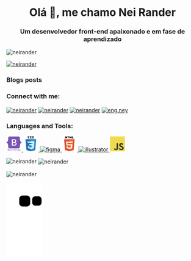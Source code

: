 <h1 align="center">Olá 👋, me chamo Nei Rander</h1>
<h3 align="center">Um desenvolvedor front-end apaixonado e em fase de aprendizado</h3>

<p align="left"> <img src="https://komarev.com/ghpvc/?username=neirander&label=Profile%20views&color=0e75b6&style=flat" alt="neirander" /> </p>

<p align="left"> <a href="https://github.com/ryo-ma/github-profile-trophy"><img src="https://github-profile-trophy.vercel.app/?username=neirander" alt="neirander" /></a> </p>

### Blogs posts
<!-- BLOG-POST-LIST:START -->
<!-- BLOG-POST-LIST:END -->

<h3 align="left">Connect with me:</h3>
<p align="left">
<a href="https://dev.to/neirander" target="blank"><img align="center" src="https://raw.githubusercontent.com/rahuldkjain/github-profile-readme-generator/master/src/images/icons/Social/devto.svg" alt="neirander" height="30" width="40" /></a>
<a href="https://linkedin.com/in/neirander" target="blank"><img align="center" src="https://raw.githubusercontent.com/rahuldkjain/github-profile-readme-generator/master/src/images/icons/Social/linked-in-alt.svg" alt="neirander" height="30" width="40" /></a>
<a href="https://codesandbox.com/neirander" target="blank"><img align="center" src="https://raw.githubusercontent.com/rahuldkjain/github-profile-readme-generator/master/src/images/icons/Social/codesandbox.svg" alt="neirander" height="30" width="40" /></a>
<a href="https://fb.com/eng.ney" target="blank"><img align="center" src="https://raw.githubusercontent.com/rahuldkjain/github-profile-readme-generator/master/src/images/icons/Social/facebook.svg" alt="eng.ney" height="30" width="40" /></a>
</p>

<h3 align="left">Languages and Tools:</h3>
<p align="left"> <a href="https://getbootstrap.com" target="_blank" rel="noreferrer"> <img src="https://raw.githubusercontent.com/devicons/devicon/master/icons/bootstrap/bootstrap-plain-wordmark.svg" alt="bootstrap" width="40" height="40"/> </a> <a href="https://www.w3schools.com/css/" target="_blank" rel="noreferrer"> <img src="https://raw.githubusercontent.com/devicons/devicon/master/icons/css3/css3-original-wordmark.svg" alt="css3" width="40" height="40"/> </a> <a href="https://www.figma.com/" target="_blank" rel="noreferrer"> <img src="https://www.vectorlogo.zone/logos/figma/figma-icon.svg" alt="figma" width="40" height="40"/> </a> <a href="https://www.w3.org/html/" target="_blank" rel="noreferrer"> <img src="https://raw.githubusercontent.com/devicons/devicon/master/icons/html5/html5-original-wordmark.svg" alt="html5" width="40" height="40"/> </a> <a href="https://www.adobe.com/in/products/illustrator.html" target="_blank" rel="noreferrer"> <img src="https://www.vectorlogo.zone/logos/adobe_illustrator/adobe_illustrator-icon.svg" alt="illustrator" width="40" height="40"/> </a> <a href="https://developer.mozilla.org/en-US/docs/Web/JavaScript" target="_blank" rel="noreferrer"> <img src="https://raw.githubusercontent.com/devicons/devicon/master/icons/javascript/javascript-original.svg" alt="javascript" width="40" height="40"/> </a> </p>

<p><img align="left" src="https://github-readme-stats.vercel.app/api/top-langs?username=neirander&show_icons=true&locale=en&layout=compact" alt="neirander" /></p>

<p>&nbsp;<img align="center" src="https://github-readme-stats.vercel.app/api?username=neirander&show_icons=true&locale=en" alt="neirander" /></p>

<p><img align="center" src="https://github-readme-streak-stats.herokuapp.com/?user=neirander&" alt="neirander" /></p>

![Snake animation](https://github.com/rafaballerini/rafaballerini/blob/output/github-contribution-grid-snake.svg)
